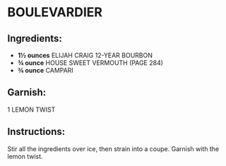 # BOULEVARDIER

## Ingredients:
- **1½ ounces** ELIJAH CRAIG 12-YEAR BOURBON
- **¾ ounce** HOUSE SWEET VERMOUTH (PAGE 284)
- **¾ ounce** CAMPARI

## Garnish: 
1 LEMON TWIST

## Instructions:
Stir all the ingredients over ice, then strain into a coupe. Garnish with the lemon twist.
